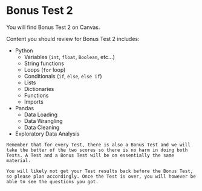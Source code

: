 # Bonus Test 2

You will find Bonus Test 2 on Canvas.

Content you should review for Bonus Test 2 includes:

- Python
    - Variables (`int`, `float`, `Boolean`, etc...)
    - String functions
    - Loops (`for` loop)
    - Conditionals (`if`, `else`, `else if`)
    - Lists
    - Dictionaries
    - Functions
    - Imports
- Pandas
    - Data Loading
    - Data Wrangling
    - Data Cleaning
- Exploratory Data Analysis

```{important}
Remember that for every Test, there is also a Bonus Test and we will take the better of the two scores so there is no harm in doing both Tests. A Test and a Bonus Test will be on essentially the same material.
```

```{warning}
You will likely not get your Test results back before the Bonus Test, so please plan accordingly. Once the Test is over, you will however be able to see the questions you got.
```